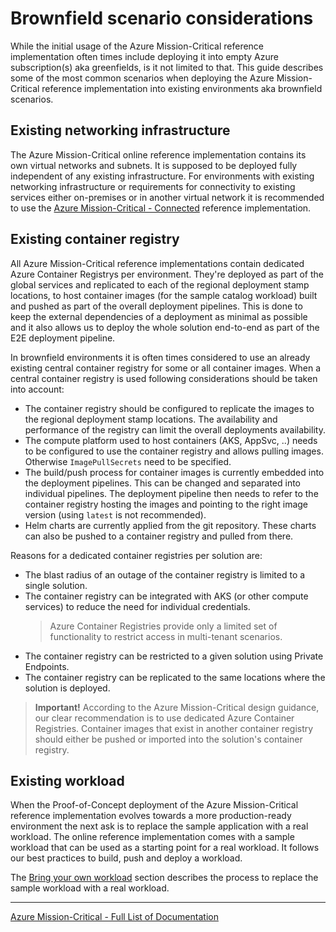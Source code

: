 # Brownfield scenario considerations

While the initial usage of the Azure Mission-Critical reference implementation often times include deploying it into empty Azure subscription(s) aka greenfields, is it not limited to that. This guide describes some of the most common scenarios when deploying the Azure Mission-Critical reference implementation into existing environments aka brownfield scenarios.

## Existing networking infrastructure

The Azure Mission-Critical online reference implementation contains its own virtual networks and subnets. It is supposed to be deployed fully independent of any existing infrastructure. For environments with existing networking infrastructure or requirements for connectivity to existing services either on-premises or in another virtual network it is recommended to use the [Azure Mission-Critical - Connected](https://github.com/Azure/Mission-Critical-Connected/) reference implementation.

## Existing container registry

All Azure Mission-Critical reference implementations contain dedicated Azure Container Registrys per environment. They're deployed as part of the global services and replicated to each of the regional deployment stamp locations, to host container images (for the sample catalog workload) built and pushed as part of the overall deployment pipelines. This is done to keep the external dependencies of a deployment as minimal as possible and it also allows us to deploy the whole solution end-to-end as part of the E2E deployment pipeline.

In brownfield environments it is often times considered to use an already existing central container registry for some or all container images. When a central container registry is used following considerations should be taken into account:

* The container registry should be configured to replicate the images to the regional deployment stamp locations. The availability and performance of the registry can limit the overall deployments availability.
* The compute platform used to host containers (AKS, AppSvc, ..) needs to be configured to use the container registry and allows pulling images. Otherwise `ImagePullSecrets` need to be specified.
* The build/push process for container images is currently embedded into the deployment pipelines. This can be changed and separated into individual pipelines. The deployment pipeline then needs to refer to the container registry hosting the images and pointing to the right image version (using `latest` is not recommended).
* Helm charts are currently applied from the git repository. These charts can also be pushed to a container registry and pulled from there.

Reasons for a dedicated container registries per solution are:

* The blast radius of an outage of the container registry is limited to a single solution.
* The container registry can be integrated with AKS (or other compute services) to reduce the need for individual credentials.
  > Azure Container Registries provide only a limited set of functionality to restrict access in multi-tenant scenarios.
* The container registry can be restricted to a given solution using Private Endpoints.
* The container registry can be replicated to the same locations where the solution is deployed.

> **Important!** According to the Azure Mission-Critical design guidance, our clear recommendation is to use dedicated Azure Container Registries. Container images that exist in another container registry should either be pushed or imported into the solution's container registry.

## Existing workload

When the Proof-of-Concept deployment of the Azure Mission-Critical reference implementation evolves towards a more production-ready environment the next ask is to replace the sample application with a real workload. The online reference implementation comes with a sample workload that can be used as a starting point for a real workload. It follows our best practices to build, push and deploy a workload.

The [Bring your own workload](./Bring-your-own-workload.md) section describes the process to replace the sample workload with a real workload.

---

[Azure Mission-Critical - Full List of Documentation](/docs/README.md)
